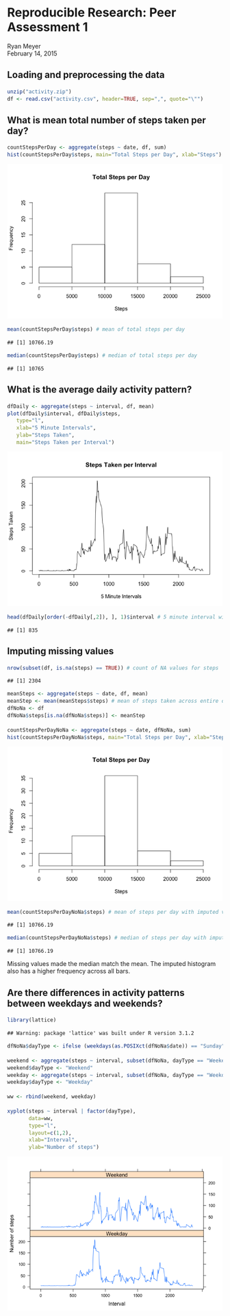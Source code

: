 # Reproducible Research: Peer Assessment 1
Ryan Meyer  
February 14, 2015  

## Loading and preprocessing the data

```r
unzip("activity.zip")
df <- read.csv("activity.csv", header=TRUE, sep=",", quote="\"")
```

## What is mean total number of steps taken per day?

```r
countStepsPerDay <- aggregate(steps ~ date, df, sum)
hist(countStepsPerDay$steps, main="Total Steps per Day", xlab="Steps")
```

![](./PA1_template_files/figure-html/unnamed-chunk-2-1.png) 

```r
mean(countStepsPerDay$steps) # mean of total steps per day
```

```
## [1] 10766.19
```

```r
median(countStepsPerDay$steps) # median of total steps per day
```

```
## [1] 10765
```

## What is the average daily activity pattern?

```r
dfDaily <- aggregate(steps ~ interval, df, mean)
plot(dfDaily$interval, dfDaily$steps, 
   type="l", 
   xlab="5 Minute Intervals", 
   ylab="Steps Taken", 
   main="Steps Taken per Interval")
```

![](./PA1_template_files/figure-html/unnamed-chunk-3-1.png) 

```r
head(dfDaily[order(-dfDaily[,2]), ], 1)$interval # 5 minute interval with maximum steps
```

```
## [1] 835
```

## Imputing missing values

```r
nrow(subset(df, is.na(steps) == TRUE)) # count of NA values for steps
```

```
## [1] 2304
```

```r
meanSteps <- aggregate(steps ~ date, df, mean)
meanStep <- mean(meanSteps$steps) # mean of steps taken across entire data set.
dfNoNa <- df
dfNoNa$steps[is.na(dfNoNa$steps)] <- meanStep

countStepsPerDayNoNa <- aggregate(steps ~ date, dfNoNa, sum)
hist(countStepsPerDayNoNa$steps, main="Total Steps per Day", xlab="Steps")
```

![](./PA1_template_files/figure-html/unnamed-chunk-4-1.png) 

```r
mean(countStepsPerDayNoNa$steps) # mean of steps per day with imputed values
```

```
## [1] 10766.19
```

```r
median(countStepsPerDayNoNa$steps) # median of steps per day with imputed values
```

```
## [1] 10766.19
```
Missing values made the median match the mean. The imputed histogram also has a higher frequency across all 
bars.

## Are there differences in activity patterns between weekdays and weekends?

```r
library(lattice)
```

```
## Warning: package 'lattice' was built under R version 3.1.2
```

```r
dfNoNa$dayType <- ifelse (weekdays(as.POSIXct(dfNoNa$date)) == "Sunday" | weekdays(as.POSIXct(dfNoNa$date)) == "Saturday", "Weekend", "Weekday")

weekend <- aggregate(steps ~ interval, subset(dfNoNa, dayType == "Weekend"), mean)
weekend$dayType <- "Weekend"
weekday <- aggregate(steps ~ interval, subset(dfNoNa, dayType == "Weekday"), mean)
weekday$dayType <- "Weekday"

ww <- rbind(weekend, weekday)

xyplot(steps ~ interval | factor(dayType), 
       data=ww, 
       type="l",
       layout=c(1,2),
       xlab="Interval",
       ylab="Number of steps")
```

![](./PA1_template_files/figure-html/unnamed-chunk-5-1.png) 
